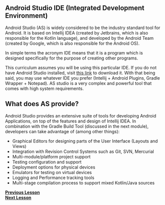 ## Android Studio IDE (Integrated Development Environment)

Android Studio (AS) is widely considered to be the industry standard tool for Android. It is based on Intellij IDEA (created by Jetbrains, which is also responsible for the Kotlin language), and developed by the Android Team (created by Google, which is also responsible for the Android OS). 
 
 In simple terms the acronym IDE means that it is a program which is designed specifically for the purpose of creating other programs. 

This curriculum assumes you will be using this particular IDE. If you do not have Android Studio installed, visit [this link](https://developer.android.com/studio) to download it. With that being said, you may use whatever IDE you prefer (Intellij + Android Plugins, Gradle Wrapper + Notepad). AS studio is a very complex and powerful tool that comes with high system requirements.

## What does AS provide?

Android Studio provides an extensive suite of tools for developing Android Applications, on top of the features and design of Intellij IDEA. In combination with the Gradle Build Tool (discussed in the next module), developers can take advantage of (among other things):
* Graphical Editors for designing parts of the User Interface (Layouts and Views)
* Integration with Revision Control Systems such as Git, SVN, Mercurial 
* Multi-module/platform project support
* Testing configuration and support
* Deployment options for physical devices
* Emulators for testing on virtual devices
* Logging and Performance tracking tools
* Multi-stage compilation process to support mixed Kotlin/Java sources

**[Previous Lesson](curriculum-en/one/one_three/XML.md)**<br>
**[Next Lesson](curriculum-en/one/one_five/DevicesAndEmulators.md)**<br>
